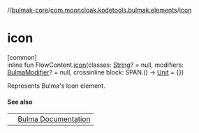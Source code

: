 //[bulmak-core](../../index.md)/[com.mooncloak.kodetools.bulmak.elements](index.md)/[icon](icon.md)

# icon

[common]\
inline fun FlowContent.[icon](icon.md)(classes: [String](https://kotlinlang.org/api/core/kotlin-stdlib/kotlin/-string/index.html)? = null, modifiers: [BulmaModifier](../com.mooncloak.kodetools.bulmak.modifier/-bulma-modifier/index.md)? = null, crossinline block: SPAN.() -&gt; [Unit](https://kotlinlang.org/api/core/kotlin-stdlib/kotlin/-unit/index.html) = {})

Represents Bulma's Icon element.

#### See also

| | |
|---|---|
|  | [Bulma Documentation](https://bulma.io/documentation/elements/icon/) |

